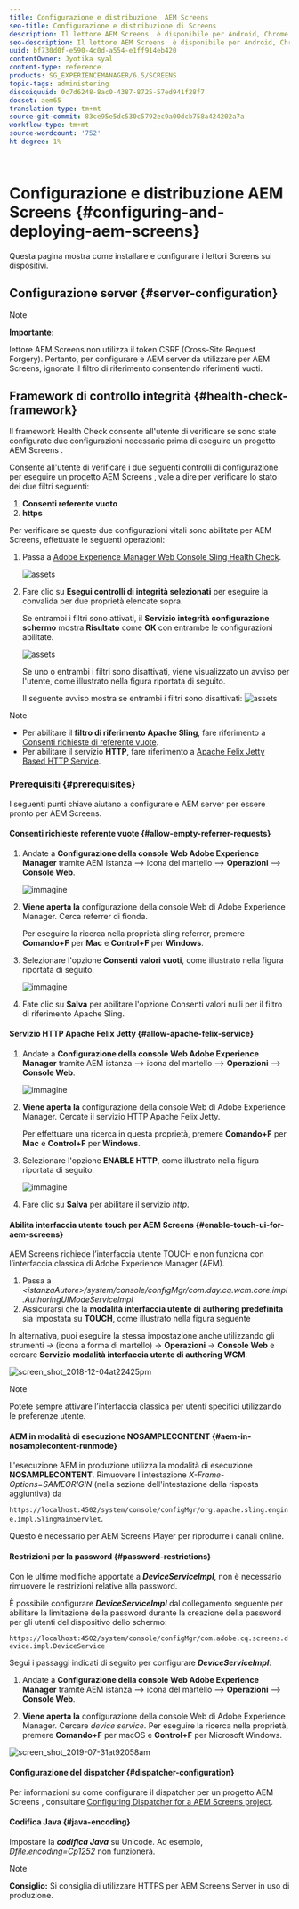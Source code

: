 ```yaml
---
title: Configurazione e distribuzione  AEM Screens
seo-title: Configurazione e distribuzione di Screens
description: Il lettore AEM Screens  è disponibile per Android, Chrome OS, iOS e Windows. Questa pagina descrive la configurazione e l'implementazione di  AEM Screens e riassume le linee guida per la selezione di h/w per il dispositivo del lettore.
seo-description: Il lettore AEM Screens  è disponibile per Android, Chrome OS, iOS e Windows. Questa pagina descrive la configurazione e l'implementazione di  AEM Screens e riassume le linee guida per la selezione di h/w per il dispositivo del lettore.
uuid: bf730d0f-e590-4c0d-a554-e1ff914eb420
contentOwner: Jyotika syal
content-type: reference
products: SG_EXPERIENCEMANAGER/6.5/SCREENS
topic-tags: administering
discoiquuid: 0c7d6248-8ac0-4387-8725-57ed941f28f7
docset: aem65
translation-type: tm+mt
source-git-commit: 83ce95e5dc530c5792ec9a00dcb758a424202a7a
workflow-type: tm+mt
source-wordcount: '752'
ht-degree: 1%

---
```



# Configurazione e distribuzione  AEM Screens {#configuring-and-deploying-aem-screens}

Questa pagina mostra come installare e configurare i lettori Screens sui dispositivi.

## Configurazione server {#server-configuration}

>[!NOTE]
>
>**Importante**:
>
> lettore AEM Screens non utilizza il token CSRF (Cross-Site Request Forgery). Pertanto, per configurare e AEM server da utilizzare per  AEM Screens, ignorate il filtro di riferimento consentendo riferimenti vuoti.

## Framework di controllo integrità {#health-check-framework}

Il framework Health Check consente all&#39;utente di verificare se sono state configurate due configurazioni necessarie prima di eseguire un progetto AEM Screens .

Consente all&#39;utente di verificare i due seguenti controlli di configurazione per eseguire un progetto AEM Screens , vale a dire per verificare lo stato dei due filtri seguenti:

1. **Consenti referente vuoto**
2. **https**

Per verificare se queste due configurazioni vitali sono abilitate per  AEM Screens, effettuate le seguenti operazioni:

1. Passa a [Adobe Experience Manager Web Console Sling Health Check](http://localhost:4502/system/console/healthcheck?tags=screensconfigs&amp;overrideGlobalTimeout=).

   ![assets](assets/health-check1.png)


2. Fare clic su **Esegui controlli di integrità selezionati** per eseguire la convalida per due proprietà elencate sopra.

   Se entrambi i filtri sono attivati, il **Servizio integrità configurazione schermo** mostra **Risultato** come **OK** con entrambe le configurazioni abilitate.

   ![assets](assets/health-check2.png)

   Se uno o entrambi i filtri sono disattivati, viene visualizzato un avviso per l&#39;utente, come illustrato nella figura riportata di seguito.

   Il seguente avviso mostra se entrambi i filtri sono disattivati:
   ![assets](assets/health-check3.png)

>[!NOTE]
>
>* Per abilitare il **filtro di riferimento Apache Sling**, fare riferimento a [Consenti richieste di referente vuote](/help/user-guide/configuring-screens-introduction.md#allow-empty-referrer-requests).
>* Per abilitare il servizio **HTTP**, fare riferimento a [Apache Felix Jetty Based HTTP Service](/help/user-guide/configuring-screens-introduction.md#allow-apache-felix-service).


### Prerequisiti {#prerequisites}

I seguenti punti chiave aiutano a configurare e AEM server per essere pronto per  AEM Screens.

#### Consenti richieste referente vuote {#allow-empty-referrer-requests}

1. Andate a **Configurazione della console Web Adobe Experience Manager** tramite AEM istanza —> icona del martello —> **Operazioni** —> **Console Web**.

   ![immagine](assets/config/empty-ref1.png)

1. **Viene aperta la** configurazione della console Web di Adobe Experience Manager. Cerca referrer di fionda.

   Per eseguire la ricerca nella proprietà sling referrer, premere **Comando+F** per **Mac** e **Control+F** per **Windows**.

1. Selezionare l&#39;opzione **Consenti valori vuoti**, come illustrato nella figura riportata di seguito.

   ![immagine](assets/config/empty-ref2.png)

1. Fate clic su **Salva** per abilitare l&#39;opzione Consenti valori nulli per il filtro di riferimento Apache Sling.


#### Servizio HTTP Apache Felix Jetty {#allow-apache-felix-service}

1. Andate a **Configurazione della console Web Adobe Experience Manager** tramite AEM istanza —> icona del martello —> **Operazioni** —> **Console Web**.

   ![immagine](assets/config/empty-ref1.png)

1. **Viene aperta la** configurazione della console Web di Adobe Experience Manager. Cercate il servizio HTTP Apache Felix Jetty.

   Per effettuare una ricerca in questa proprietà, premere **Comando+F** per **Mac** e **Control+F** per **Windows**.

1. Selezionare l&#39;opzione **ENABLE HTTP**, come illustrato nella figura riportata di seguito.

   ![immagine](assets/config/config-1.png)

1. Fare clic su **Salva** per abilitare il servizio *http*.

#### Abilita interfaccia utente touch per  AEM Screens {#enable-touch-ui-for-aem-screens}

 AEM Screens richiede l’interfaccia utente TOUCH e non funziona con l’interfaccia classica di Adobe Experience Manager (AEM).

1. Passa a *&lt;istanzaAutore>/system/console/configMgr/com.day.cq.wcm.core.impl.AuthoringUIModeServiceImpl*
1. Assicurarsi che la **modalità interfaccia utente di authoring predefinita** sia impostata su **TOUCH**, come illustrato nella figura seguente

In alternativa, puoi eseguire la stessa impostazione anche utilizzando gli strumenti *->* (icona a forma di martello) -> **Operazioni** -> **Console Web** e cercare **Servizio modalità interfaccia utente di authoring WCM**.

![screen_shot_2018-12-04at22425pm](assets/screen_shot_2018-12-04at22425pm.png)

>[!NOTE]
>
>Potete sempre attivare l’interfaccia classica per utenti specifici utilizzando le preferenze utente.

#### AEM in modalità di esecuzione NOSAMPLECONTENT {#aem-in-nosamplecontent-runmode}

L&#39;esecuzione AEM in produzione utilizza la modalità di esecuzione **NOSAMPLECONTENT**. Rimuovere l&#39;intestazione *X-Frame-Options=SAMEORIGIN* (nella sezione dell&#39;intestazione della risposta aggiuntiva) da

`https://localhost:4502/system/console/configMgr/org.apache.sling.engine.impl.SlingMainServlet`.

Questo è necessario per  AEM Screens Player per riprodurre i canali online.

#### Restrizioni per la password {#password-restrictions}

Con le ultime modifiche apportate a ***DeviceServiceImpl***, non è necessario rimuovere le restrizioni relative alla password.

È possibile configurare ***DeviceServiceImpl*** dal collegamento seguente per abilitare la limitazione della password durante la creazione della password per gli utenti del dispositivo dello schermo:

`https://localhost:4502/system/console/configMgr/com.adobe.cq.screens.device.impl.DeviceService`

Segui i passaggi indicati di seguito per configurare ***DeviceServiceImpl***:

1. Andate a **Configurazione della console Web Adobe Experience Manager** tramite AEM istanza —> icona del martello —> **Operazioni** —> **Console Web**.

1. **Viene aperta la** configurazione della console Web di Adobe Experience Manager. Cercare *device service*. Per eseguire la ricerca nella proprietà, premere **Comando+F** per macOS e **Control+F** per Microsoft Windows.

![screen_shot_2019-07-31at92058am](assets/screen_shot_2019-07-31at92058am.png)

#### Configurazione del dispatcher {#dispatcher-configuration}

Per informazioni su come configurare il dispatcher per un progetto AEM Screens , consultare [Configuring Dispatcher for a  AEM Screens project](dispatcher-configurations-aem-screens.md).

#### Codifica Java {#java-encoding}

Impostare la ***codifica Java*** su Unicode. Ad esempio, *Dfile.encoding=Cp1252* non funzionerà.

>[!NOTE]
>**Consiglio:**
>Si consiglia di utilizzare HTTPS per  AEM Screens Server in uso di produzione.








